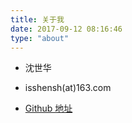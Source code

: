 ```yaml
---
title: 关于我
date: 2017-09-12 08:16:46
type: "about"
---
```



- 沈世华

- isshensh(at)163.com

- [Github 地址](https://github.com/IAMSHENSH/my-hexo)